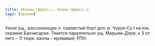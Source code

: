 ```yaml
---
title: ⦗Канлы-[Дере]⒯, Ханлы-[Дере]⒯⦘
tags: [ороним]
---
```


Узкое ущ., рассекающее л. скалистый борт дол. р. Чурук-Су I на юж. окраине
Бахчисарая. Тянется параллельно ущ. Марьям-Дере, к З от него – 1) тюрк. канлы –
кровавый; РПН.

